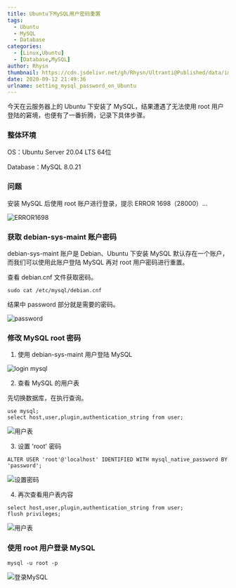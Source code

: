 ```yaml
---
title: Ubuntu下MySQL用户密码重置
tags:
  - Ubuntu
  - MySQL
  - Database
categories:
  - [Linux,Ubuntu]
  - [Database,MySQL]
author: Rhysn
thumbnail: https://cdn.jsdelivr.net/gh/Rhysn/Ultranti@Published/data/img/20200912/mysql_password/user_table1.png
date: 2020-09-12 21:49:36
urlname: setting_mysql_password_on_Ubuntu
---
```


今天在云服务器上的 Ubuntu 下安装了 MySQL，结果遭遇了无法使用 root 用户登陆的窘境，也便有了一番折腾，记录下具体步骤。

### 整体环境

OS：Ubuntu Server 20.04 LTS 64位

Database：MySQL 8.0.21

### 问题

安装 MySQL 后使用 root 账户进行登录，提示 ERROR 1698（28000）…

![ERROR1698](https://cdn.jsdelivr.net/gh/Rhysn/Ultranti@Published/data/img/20200912/mysql_password/error1698.png)

### 获取 debian-sys-maint 账户密码

debian-sys-maint 账户是 Debian、Ubuntu 下安装 MySQL 默认存在一个账户，而我们可以使用此账户登陆 MySQL 再对 root 用户密码进行重置。

查看 debian.cnf 文件获取密码。

```shell
sudo cat /etc/mysql/debian.cnf
```
结果中 password 部分就是需要的密码。

![password](https://cdn.jsdelivr.net/gh/Rhysn/Ultranti@Published/data/img/20200912/mysql_password/debian_password.png)

### 修改 MySQL root 密码

1. 使用 debian-sys-maint 用户登陆 MySQL

![login mysql](https://cdn.jsdelivr.net/gh/Rhysn/Ultranti@Published/data/img/20200912/mysql_password/debian_mysql.png)

2. 查看 MySQL 的用户表

先切换数据库，在执行查询。

```mysql
use mysql;
select host,user,plugin,authentication_string from user;
```

![用户表](https://cdn.jsdelivr.net/gh/Rhysn/Ultranti@Published/data/img/20200912/mysql_password/user_table1.png)

3. 设置 'root' 密码

```mysql
ALTER USER 'root'@'localhost' IDENTIFIED WITH mysql_native_password BY 'password';
```

![设置密码](https://cdn.jsdelivr.net/gh/Rhysn/Ultranti@Published/data/img/20200912/mysql_password/setting_password.png)

4. 再次查看用户表内容

```mysql
select host,user,plugin,authentication_string from user;
flush privileges;
```

![用户表](https://cdn.jsdelivr.net/gh/Rhysn/Ultranti@Published/data/img/20200912/mysql_password/user_table2.png)

### 使用 root 用户登录 MySQL

```mysql
mysql -u root -p
```

![登录MySQL](https://cdn.jsdelivr.net/gh/Rhysn/Ultranti@Published/data/img/20200912/mysql_password/mysql_root.png)